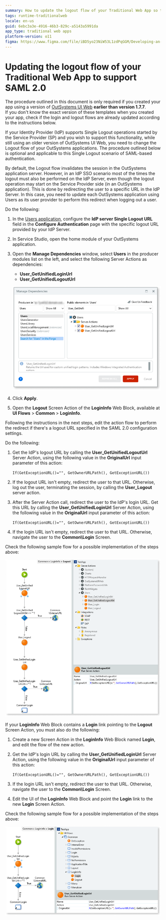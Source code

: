 ```yaml
---
summary: How to update the logout flow of your Traditional Web App so that it supports SAML-based end user authentication methods.
tags: runtime-traditionalweb
locale: en-us
guid: 6ebc3a3e-4916-46b3-829c-a5143a5991da
app_type: traditional web apps
platform-version: o11
figma: https://www.figma.com/file/iBD5yo23NiW53L1zdPqGGM/Developing-an-Application?type=design&node-id=4502%3A1555&mode=design&t=vStGeN187wwjAjiU-1
---
```


# Updating the logout flow of your Traditional Web App to support SAML 2.0

<div class="info" markdown="1">

The procedure outlined in this document is only required if you created your app using a version of [OutSystems UI Web](https://www.outsystems.com/forge/component-overview/4143/outsystems-ui-web) **earlier than version 1.7.7**.  
If you don't know the exact version of these templates when you created your app, check if the login and logout flows are already updated according to the instructions below.

</div>

If your Identity Provider (IdP) supports Single Logout operations started by the Service Provider (SP) and you wish to support this functionality, while still using an older version of OutSystems UI Web, you need to change the Logout flow of your OutSystems applications. The procedure outlined below is optional and applicable to this Single Logout scenario of SAML-based authentication.

By default, the Logout flow invalidates the session in the OutSystems application server. However, in an IdP SSO scenario most of the times the logout must also be performed on the IdP Server, even though the logout operation may start on the Service Provider side (in an OutSystems application). This is done by redirecting the user to a specific URL in the IdP Server. In this case, you need to update each OutSystems application using Users as its user provider to perform this redirect when logging out a user.

Do the following:

1. In the [Users application](https://success.outsystems.com/Documentation/11/Developing_an_Application/Secure_the_Application/End_User_Management/Access_the_Users_application), configure the **IdP server Single Logout URL** field in the **Configure Authentication** page with the specific logout URL provided by your IdP Server.

1. In Service Studio, open the home module of your OutSystems application.

1. Open the **Manage Dependencies** window, select **Users** in the producer modules list on the left, and select the following Server Actions as dependencies:

    * **User\_GetUnifiedLoginUrl**
    * **User\_GetUnifiedLogoutUrl**

    ![Screenshot showing how to add User_GetUnifiedLoginUrl and User_GetUnifiedLogoutUrl dependencies in OutSystems Service Studio](images/saml-reactive-manage-dependencies-ss.png "Adding Dependencies in Service Studio")

1. Click **Apply**.

1. Open the **Logout** Screen Action of the **LoginInfo** Web Block, available at **UI Flows** > **Common** > **LoginInfo**.

Following the instructions in the next steps, edit the action flow to perform the redirect if there's a logout URL specified in the SAML 2.0 configuration settings.

Do the following:

1. Get the IdP's logout URL by calling the **User_GetUnifiedLogoutUrl** Server Action, using the following value in the **OriginalUrl** input parameter of this action:

    `If(GetExceptionURL()="", GetOwnerURLPath(), GetExceptionURL())`

1. If the logout URL isn't empty, redirect the user to that URL. Otherwise, log out the user, terminating the session, by calling the **User_Logout** server action.

1. After the Server Action call, redirect the user to the IdP's login URL. Get this URL by calling the **User_GetUnifiedLoginUrl** Server Action, using the following value in the **OriginalUrl** input parameter of this action:

    `If(GetExceptionURL()="", GetOwnerURLPath(), GetExceptionURL())`

1. If the login URL isn't empty, redirect the user to that URL. Otherwise, navigate the user to the **Common\Login** Screen.

Check the following sample flow for a possible implementation of the steps above:

![Flowchart detailing the logout process in a SAML traditional web application with conditions and redirects](images/saml-trad-web-logout-flow-details-ss.png "SAML Traditional Web App Logout Flow")

If your **LoginInfo** Web Block contains a **Login** link pointing to the **Logout** Screen Action, you must also do the following:

1. Create a new Screen Action in the **LoginInfo** Web Block named **Login**, and edit the flow of the new action.

1. Get the IdP's login URL by calling the **User_GetUnifiedLoginUrl** Server Action, using the following value in the **OriginalUrl** input parameter of this action:

    `If(GetExceptionURL()="", GetOwnerURLPath(), GetExceptionURL())`

1. If the login URL isn't empty, redirect the user to that URL. Otherwise, navigate the user to the **Common\Login** Screen.

1. Edit the UI of the **LoginInfo** Web Block and point the **Login** link to the new **Login** Screen Action.

Check the following sample flow for a possible implementation of the steps above:

![Flowchart illustrating the login process in a SAML traditional web application with conditions and redirects](images/saml-trad-web-login-flow-details-ss.png "SAML Traditional Web App Login Flow")
